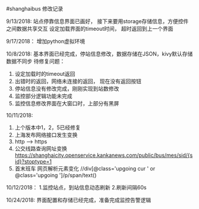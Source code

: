 #shanghaibus
修改记录


9/13/2018:
站点停靠信息界面已画好， 接下来要用storage存储信息，方便控件之间数据共享交互
设定加载界面的timeout时间， 超时返回到上一个界面

9/17/2018：
增加python虚拟环境

10/8/2018:
基本界面已经完成，停站信息修改，数据存储在JSON，kivy默认存储数据不同步
待修复问题：
1. 设定加载时的timeout返回
2. 出错时的返回，网络未连接的返回， 现在没有返回按钮
3. 停站信息没有修改完成，刚刚实现到站数修改
4. 监控部分逻辑功能未完成
5. 监控信息修改界面在大窗口时，上部分有黑屏

10/11/2018:
1. 上个版本中1，2，5已经修复
2. 上海发布网络接口发生变换
3. http --> https
4. 公交线路查询网址变换 https://shanghaicity.openservice.kankanews.com/public/bus/mes/sid/{sid}?stoptype=1
5. 首末班车 网页解析元素变化 //div[@class='upgoing cur ' or @class='upgoing ']/p/span/text()

10/12/2018：
1.监控站点，到站信息动态刷新
2.刷新间隔60s

10/24/2018:
界面配置和存储已经完成，准备完成监控告警逻辑